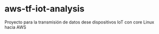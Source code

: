 # aws-tf-iot-analysis
Proyecto para la transmisión de datos dese dispositivos IoT con core Linux hacia AWS

